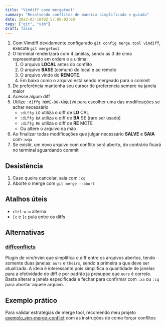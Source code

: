 ```yaml
---
title: "Vimdiff como mergetool"
summary: "Resolvendo conflitos de maneira simplificada e guiada"
date: 2023-03-18T02:57:00-03:00
tags: ["git", "vim"]
draft: false
---
```


1. Com Vimdiff devidamente configurado `git config merge.tool vimdiff`, execute `git mergetool`
2. O terminal renderizará com 4 janelas, sendo as 3 de cima representando em ordem e a ultima:
    1. O arquivo **LOCAL** antes do conflito
    2. O arquivo **BASE** (comum) do local e ao remoto
    3. O arquivo vindo do **REMOTE**.
    4. Em baixo como o arquivo está sendo mergeado para o commit
4. De preferência mantenha seu cursor de preferencia sempre na janela maior
5. Acesse algum diff
6. Utilize `:diffg NOME-DO-ARQUIVO` para escolher uma das modificações se achar necessário
    - `:diffg LO` utiliza o diff de **LO** CAL
    - `:diffg BA` utiliza o diff de **BA** SE (raro ser usado)
    - `:diffg RE` utiliza o diff de **RE** MOTE
    - Ou altere o arquivo na mão
7. Ao finalizar todas modificações que julgar necessário **SALVE** e **SAIA** com `:wqa`
8. Se existir, um novo arquivo com conflito será aberto, do contrário ficará no terminal aguardando commit

## Desistência

1. Caso queira cancelar, saia com `:cq`
2. Aborte o merge com `git merge --abort`

## Atalhos úteis

- `ctrl-w-w` alterna
- `[c` e `]c` pula entre os diffs

## Alternativas

### [diffconflicts](https://github.com/whiteinge/diffconflicts)

Plugin de vim/nvim que simplifica o diff entre os arquivos abertos, tendo somente duas janelas: `ours` e `theirs`, sendo a primeira a que deve ser atualizada. A ideia é interessante pois simplifica a quantidade de janelas para a efetividade do diff e por padrão ja presupoe que `ours` é correto. Basta alterar a janela especificada e fechar para confirmar com `:xa` ou `:cq` para abortar aquele arquivo.

## Exemplo prático

Para validar estratégias de merge tool, recomendo meu projeto [exemplo_vim-merge-conflict](https://github.com/neninja/exemplo_vim-merge-conflict) com as instruções de como forçar conflitos
